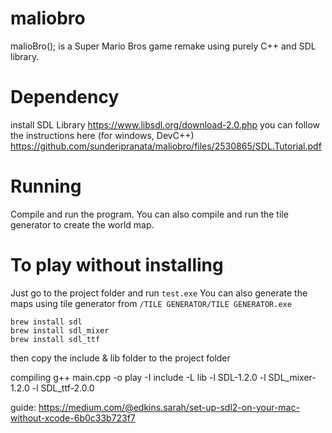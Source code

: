 # maliobro
malioBro(); is a Super Mario Bros game remake using purely C++ and SDL library.

# Dependency
install SDL Library
https://www.libsdl.org/download-2.0.php
you can follow the instructions here (for windows, DevC++)
https://github.com/sunderipranata/maliobro/files/2530865/SDL.Tutorial.pdf


# Running
Compile and run the program.
You can also compile and run the tile generator to create the world map.

# To play without installing
Just go to the project folder and run `test.exe`
You can also generate the maps using tile generator from `/TILE GENERATOR/TILE GENERATOR.exe`


    brew install sdl
    brew install sdl_mixer
    brew install sdl_ttf

then copy the include & lib folder to the project folder

compiling
    g++ main.cpp -o play -I include -L lib -l SDL-1.2.0 -l SDL_mixer-1.2.0 -l SDL_ttf-2.0.0


guide: https://medium.com/@edkins.sarah/set-up-sdl2-on-your-mac-without-xcode-6b0c33b723f7
